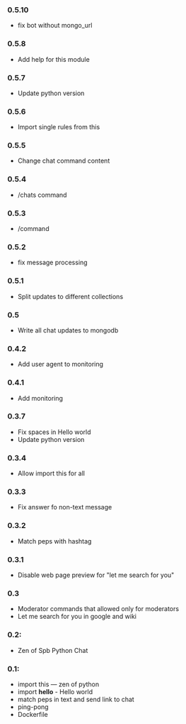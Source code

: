 ### 0.5.10

* fix bot without mongo_url 

### 0.5.8

* Add help for this module

### 0.5.7

* Update python version

### 0.5.6

* Import single rules from this

### 0.5.5

* Change chat command content

### 0.5.4

* /chats command

### 0.5.3

* /command 

### 0.5.2

* fix message processing 

### 0.5.1

* Split updates to different collections

### 0.5

* Write all chat updates to mongodb

### 0.4.2

* Add user agent to monitoring

### 0.4.1

* Add monitoring

### 0.3.7

* Fix spaces in Hello world
* Update python version

### 0.3.4

* Allow import this for all

### 0.3.3

* Fix answer fo non-text message

### 0.3.2

* Match peps with hashtag

### 0.3.1

* Disable web page preview for "let me search for you"

### 0.3

* Moderator commands that allowed only for moderators
* Let me search for you in google and wiki

### 0.2:

* Zen of Spb Python Chat

### 0.1:

* import this — zen of python
* import __hello__ - Hello world
* match peps in text and send link to chat
* ping-pong
* Dockerfile
